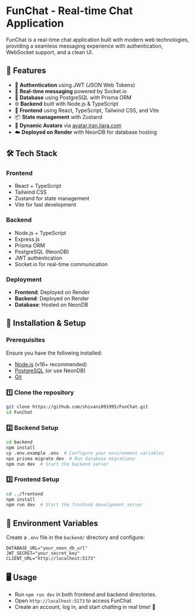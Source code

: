 # FunChat - Real-time Chat Application

FunChat is a real-time chat application built with modern web technologies, providing a seamless messaging experience with authentication, WebSocket support, and a clean UI.

## 🚀 Features
- 🔐 **Authentication** using JWT (JSON Web Tokens)
- 💬 **Real-time messaging** powered by Socket.io
- 📄 **Database** using PostgreSQL with Prisma ORM
- 🌐 **Backend** built with Node.js & TypeScript
- 🎨 **Frontend** using React, TypeScript, Tailwind CSS, and Vite
- 📦 **State management** with Zustand
- 📌 **Dynamic Avatars** via [avatar.iran.liara.com](https://avatar.iran.liara.com)
- ☁️ **Deployed on Render** with NeonDB for database hosting

## 🛠 Tech Stack
### **Frontend**
- React + TypeScript
- Tailwind CSS
- Zustand for state management
- Vite for fast development

### **Backend**
- Node.js + TypeScript
- Express.js
- Prisma ORM
- PostgreSQL (NeonDB)
- JWT authentication
- Socket.io for real-time communication

### **Deployment**
- **Frontend**: Deployed on Render
- **Backend**: Deployed on Render
- **Database**: Hosted on NeonDB


## 🔧 Installation & Setup
### **Prerequisites**
Ensure you have the following installed:
- [Node.js](https://nodejs.org/) (v16+ recommended)
- [PostgreSQL](https://www.postgresql.org/) (or use NeonDB)
- [Git](https://git-scm.com/)

### **1️⃣ Clone the repository**
```sh
git clone https://github.com/shivani091995/FunChat.git
cd FunChat
```

### **2️⃣ Backend Setup**
```sh
cd backend
npm install
cp .env.example .env  # Configure your environment variables
npx prisma migrate dev  # Run database migrations
npm run dev  # Start the backend server
```

### **3️⃣ Frontend Setup**
```sh
cd ../frontend
npm install
npm run dev  # Start the frontend development server
```

## 📌 Environment Variables
Create a `.env` file in the `backend/` directory and configure:
```env
DATABASE_URL="your_neon_db_url"
JWT_SECRET="your_secret_key"
CLIENT_URL="http://localhost:5173"
```

## 🖥️ Usage
- Run `npm run dev` in both frontend and backend directories.
- Open `http://localhost:5173` to access FunChat.
- Create an account, log in, and start chatting in real time! 🎉


